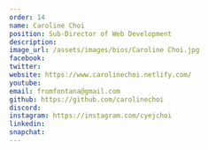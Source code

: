 ```yaml
---
order: 14
name: Caroline Choi
position: Sub-Director of Web Development
description: 
image_url: /assets/images/bios/Caroline Choi.jpg
facebook: 
twitter: 
website: https://www.carolinechoi.netlify.com/
youtube: 
email: fromfontana@gmail.com
github: https://github.com/carolinechoi
discord: 
instagram: https://instagram.com/cyejchoi
linkedin: 
snapchat: 
---
```

